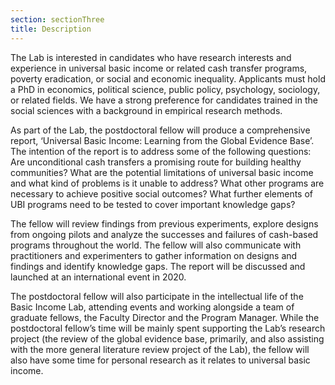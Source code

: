 ```yaml
---
section: sectionThree
title: Description
---
```


The Lab is interested in candidates who have research interests and experience in universal basic income or related cash transfer programs, poverty eradication, or social and economic inequality. Applicants must hold a PhD in economics, political science, public policy, psychology, sociology, or related fields. We have a strong preference for candidates trained in the social sciences with a background in empirical research methods.

As part of the Lab, the postdoctoral fellow will produce a comprehensive report, ‘Universal Basic Income: Learning from the Global Evidence Base’. The intention of the report is to address some of the following questions: Are unconditional cash transfers a promising route for building healthy communities? What are the potential limitations of universal basic income and what kind of problems is it unable to address? What other programs are necessary to achieve positive social outcomes? What further elements of UBI programs need to be tested to cover important knowledge gaps?

The fellow will review findings from previous experiments, explore designs from ongoing pilots and analyze the successes and failures of cash-based programs throughout the world. The fellow will also communicate with practitioners and experimenters to gather information on designs and findings and identify knowledge gaps. The report will be discussed and launched at an international event in 2020.

The postdoctoral fellow will also participate in the intellectual life of the Basic Income Lab, attending events and working alongside a team of graduate fellows, the Faculty Director and the Program Manager. While the postdoctoral fellow’s time will be mainly spent supporting the Lab’s research project (the review of the global evidence base, primarily, and also assisting with the more general literature review project of the Lab), the fellow will also have some time for personal research as it relates to universal basic income.